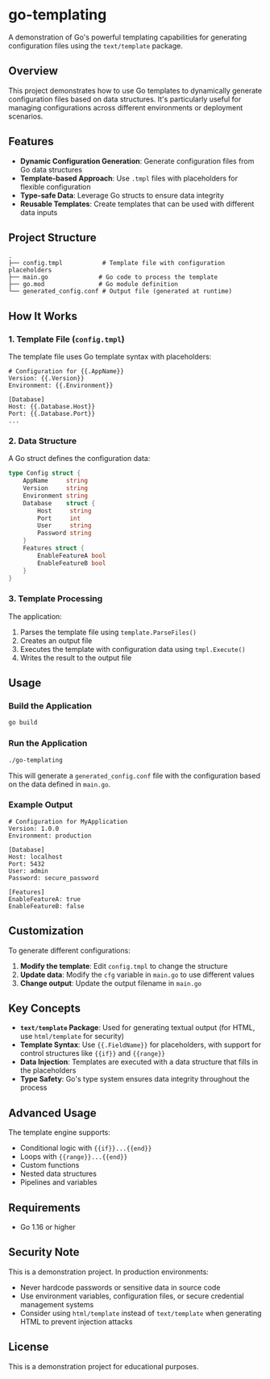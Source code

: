 # go-templating

A demonstration of Go's powerful templating capabilities for generating configuration files using the `text/template` package.

## Overview

This project demonstrates how to use Go templates to dynamically generate configuration files based on data structures. It's particularly useful for managing configurations across different environments or deployment scenarios.

## Features

- **Dynamic Configuration Generation**: Generate configuration files from Go data structures
- **Template-based Approach**: Use `.tmpl` files with placeholders for flexible configuration
- **Type-safe Data**: Leverage Go structs to ensure data integrity
- **Reusable Templates**: Create templates that can be used with different data inputs

## Project Structure

```
.
├── config.tmpl           # Template file with configuration placeholders
├── main.go              # Go code to process the template
├── go.mod               # Go module definition
└── generated_config.conf # Output file (generated at runtime)
```

## How It Works

### 1. Template File (`config.tmpl`)

The template file uses Go template syntax with placeholders:

```
# Configuration for {{.AppName}}
Version: {{.Version}}
Environment: {{.Environment}}

[Database]
Host: {{.Database.Host}}
Port: {{.Database.Port}}
...
```

### 2. Data Structure

A Go struct defines the configuration data:

```go
type Config struct {
    AppName     string
    Version     string
    Environment string
    Database    struct {
        Host     string
        Port     int
        User     string
        Password string
    }
    Features struct {
        EnableFeatureA bool
        EnableFeatureB bool
    }
}
```

### 3. Template Processing

The application:
1. Parses the template file using `template.ParseFiles()`
2. Creates an output file
3. Executes the template with configuration data using `tmpl.Execute()`
4. Writes the result to the output file

## Usage

### Build the Application

```bash
go build
```

### Run the Application

```bash
./go-templating
```

This will generate a `generated_config.conf` file with the configuration based on the data defined in `main.go`.

### Example Output

```
# Configuration for MyApplication
Version: 1.0.0
Environment: production

[Database]
Host: localhost
Port: 5432
User: admin
Password: secure_password

[Features]
EnableFeatureA: true
EnableFeatureB: false
```

## Customization

To generate different configurations:

1. **Modify the template**: Edit `config.tmpl` to change the structure
2. **Update data**: Modify the `cfg` variable in `main.go` to use different values
3. **Change output**: Update the output filename in `main.go`

## Key Concepts

- **`text/template` Package**: Used for generating textual output (for HTML, use `html/template` for security)
- **Template Syntax**: Use `{{.FieldName}}` for placeholders, with support for control structures like `{{if}}` and `{{range}}`
- **Data Injection**: Templates are executed with a data structure that fills in the placeholders
- **Type Safety**: Go's type system ensures data integrity throughout the process

## Advanced Usage

The template engine supports:
- Conditional logic with `{{if}}...{{end}}`
- Loops with `{{range}}...{{end}}`
- Custom functions
- Nested data structures
- Pipelines and variables

## Requirements

- Go 1.16 or higher

## Security Note

This is a demonstration project. In production environments:
- Never hardcode passwords or sensitive data in source code
- Use environment variables, configuration files, or secure credential management systems
- Consider using `html/template` instead of `text/template` when generating HTML to prevent injection attacks

## License

This is a demonstration project for educational purposes.